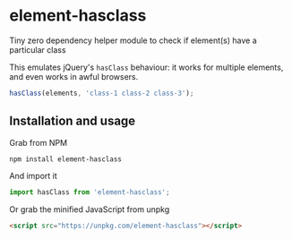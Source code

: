 # element-hasclass

Tiny zero dependency helper module to check if element(s) have a particular class

This emulates jQuery's `hasClass` behaviour: it works for multiple elements, and even works in awful browsers.

```javascript
hasClass(elements, 'class-1 class-2 class-3');
```

## Installation and usage

Grab from NPM

```
npm install element-hasclass
```

And import it

```javascript
import hasClass from 'element-hasclass';
```

Or grab the minified JavaScript from unpkg

```html
<script src="https://unpkg.com/element-hasclass"></script>
```
